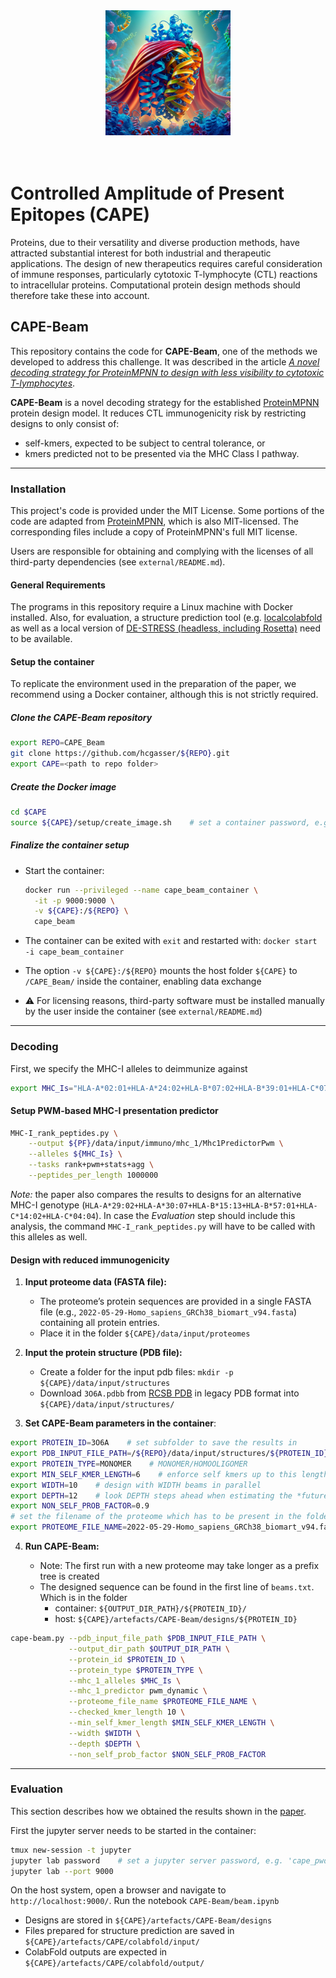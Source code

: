 <center><img src="logo.jpg" alt="Cape Logo" width="200" height="200"><br><br><br></center>


# Controlled Amplitude of Present Epitopes (CAPE)

Proteins, due to their versatility and diverse production methods, have attracted substantial interest for both industrial and therapeutic applications.
The design of new therapeutics requires careful consideration of immune responses, particularly cytotoxic T-lymphocyte (CTL) reactions to intracellular proteins.
Computational protein design methods should therefore take these into account.


## CAPE-Beam

This repository contains the code for **CAPE-Beam**, one of the methods we developed to address this challenge.
It was described in the article *[A novel decoding strategy for ProteinMPNN to design with less visibility to cytotoxic T-lymphocytes](https://doi.org/10.1016/j.csbj.2025.07.055)*.

**CAPE-Beam** is a novel decoding strategy for the established [ProteinMPNN](https://github.com/dauparas/ProteinMPNN) protein design model.
It reduces CTL immunogenicity risk by restricting designs to only consist of:

* self-kmers, expected to be subject to central tolerance, or 
* kmers predicted not to be presented via the MHC Class I pathway.

---

### Installation

This project's code is provided under the MIT License.
Some portions of the code are adapted from [ProteinMPNN](https://github.com/dauparas/ProteinMPNN), which is also MIT-licensed. The corresponding files include a copy of ProteinMPNN's full MIT license.

Users are responsible for obtaining and complying with the licenses of all third-party dependencies (see `external/README.md`).


#### General Requirements

The programs in this repository require a Linux machine with Docker installed.
Also, for evaluation, a structure prediction tool (e.g. [localcolabfold](https://github.com/YoshitakaMo/localcolabfold) as well as a local version of [DE-STRESS (headless, including Rosetta)](https://github.com/wells-wood-research/de-stress) need to be available.


#### Setup the container

To replicate the environment used in the preparation of the paper, we recommend using a Docker container, although this is not strictly required.

##### Clone the CAPE-Beam repository

```bash
export REPO=CAPE_Beam
git clone https://github.com/hcgasser/${REPO}.git
export CAPE=<path to repo folder>
```

##### Create the Docker image

```bash
cd $CAPE
source ${CAPE}/setup/create_image.sh    # set a container password, e.g. 'cape_pwd'
```

##### Finalize the container setup

* Start the container:

  ```bash 
  docker run --privileged --name cape_beam_container \
    -it -p 9000:9000 \
    -v ${CAPE}:/${REPO} \
    cape_beam
  ```
* The container can be exited with ``exit`` and restarted with: ``docker start -i cape_beam_container``
* The option ``-v ${CAPE}:/${REPO}`` mounts the host folder ``${CAPE}`` to ``/CAPE_Beam/`` inside the container, enabling data exchange
* ⚠ For licensing reasons, third-party software must be installed manually by the user inside the container (see `external/README.md`)


---

### Decoding

First, we specify the MHC-I alleles to deimmunize against

```bash
export MHC_Is="HLA-A*02:01+HLA-A*24:02+HLA-B*07:02+HLA-B*39:01+HLA-C*07:01+HLA-C*16:01"
```

#### Setup PWM-based MHC-I presentation predictor

```bash 
MHC-I_rank_peptides.py \
    --output ${PF}/data/input/immuno/mhc_1/Mhc1PredictorPwm \
    --alleles ${MHC_Is} \
    --tasks rank+pwm+stats+agg \
    --peptides_per_length 1000000
```

*Note:* the paper also compares the results to designs for an alternative MHC-I genotype (``HLA-A*29:02+HLA-A*30:07+HLA-B*15:13+HLA-B*57:01+HLA-C*14:02+HLA-C*04:04``). In case the *Evaluation* step should include this analysis, the command ``MHC-I_rank_peptides.py`` will have to be called with this alleles as well.


#### Design with reduced immunogenicity

1. **Input proteome data (FASTA file):**

   * The proteome’s protein sequences are provided in a single FASTA file (e.g., `2022-05-29-Homo_sapiens_GRCh38_biomart_v94.fasta`) containing all protein entries.
   * Place it in the folder `${CAPE}/data/input/proteomes`

2. **Input the protein structure (PDB file):**

   * Create a folder for the input pdb files: ``mkdir -p ${CAPE}/data/input/structures``
   * Download `3O6A.pdbb` from [RCSB PDB](https://www.rcsb.org/structure/3O6A) in legacy PDB format into `${CAPE}/data/input/structures/`

3. **Set CAPE-Beam parameters in the container**:

```bash
export PROTEIN_ID=3O6A    # set subfolder to save the results in
export PDB_INPUT_FILE_PATH=/${REPO}/data/input/structures/${PROTEIN_ID}.pdb
export PROTEIN_TYPE=MONOMER    # MONOMER/HOMOOLIGOMER
export MIN_SELF_KMER_LENGTH=6    # enforce self kmers up to this length
export WIDTH=10    # design with WIDTH beams in parallel
export DEPTH=12    # look DEPTH steps ahead when estimating the *future probability*
export NON_SELF_PROB_FACTOR=0.9
# set the filename of the proteome which has to be present in the folder /${REPO}/data/input/proteomes 
export PROTEOME_FILE_NAME=2022-05-29-Homo_sapiens_GRCh38_biomart_v94.fasta 
```

4. **Run CAPE-Beam:**

    * Note: The first run with a new proteome may take longer as a prefix tree is created
    * The designed sequence can be found in the first line of `beams.txt`. Which is in the folder
       * container: `${OUTPUT_DIR_PATH}/${PROTEIN_ID}/`
       * host: `${CAPE}/artefacts/CAPE-Beam/designs/${PROTEIN_ID}`

```bash
cape-beam.py --pdb_input_file_path $PDB_INPUT_FILE_PATH \
             --output_dir_path $OUTPUT_DIR_PATH \
             --protein_id $PROTEIN_ID \
             --protein_type $PROTEIN_TYPE \
             --mhc_1_alleles $MHC_Is \
             --mhc_1_predictor pwm_dynamic \
             --proteome_file_name $PROTEOME_FILE_NAME \
             --checked_kmer_length 10 \
             --min_self_kmer_length $MIN_SELF_KMER_LENGTH \
             --width $WIDTH \
             --depth $DEPTH \
             --non_self_prob_factor $NON_SELF_PROB_FACTOR
```


---

### Evaluation

This section describes how we obtained the results shown in the [paper](https://doi.org/10.1016/j.csbj.2025.07.055).

First the jupyter server needs to be started in the container:

```bash
tmux new-session -t jupyter
jupyter lab password    # set a jupyter server password, e.g. 'cape_pwd'
jupyter lab --port 9000
```

On the host system, open a browser and navigate to `http://localhost:9000/`.
Run the notebook `CAPE-Beam/beam.ipynb`

* Designs are stored in `${CAPE}/artefacts/CAPE-Beam/designs`
* Files prepared for structure prediction are saved in `${CAPE}/artefacts/CAPE/colabfold/input/`
* ColabFold outputs are expected in `${CAPE}/artefacts/CAPE/colabfold/output/`
